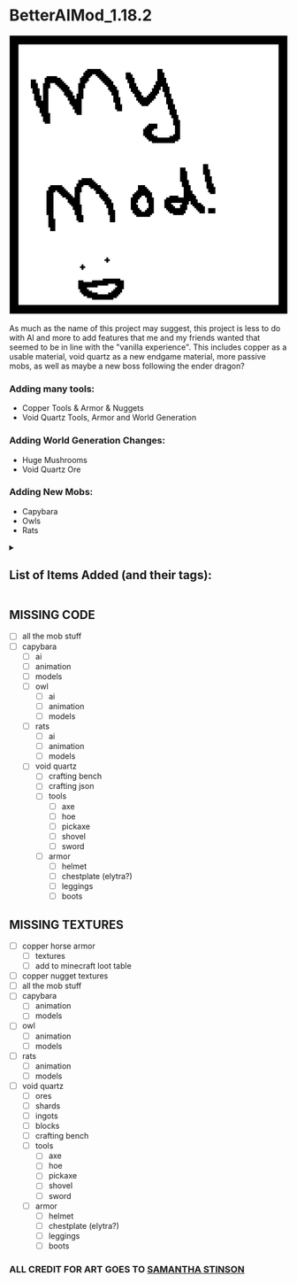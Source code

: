 # BetterAIMod_1.18.2

![Welcome!](src/main/resources/assets/aimod/icon.PNG)



As much as the name of this project may suggest, this project is less to do with AI and more to add features that me and 
my friends wanted that seemed to be in line with the "vanilla experience". This includes copper as a usable material,
void quartz as a new endgame material, more passive mobs, as well as maybe a new boss following the ender dragon?


### Adding many tools:
- Copper Tools & Armor & Nuggets
- Void Quartz Tools, Armor and World Generation

### Adding World Generation Changes:
- Huge Mushrooms
- Void Quartz Ore

### Adding New Mobs:
- Capybara
- Owls
- Rats

<details><summary><h2>List of Items Added (and their tags):</h2></summary>

| Item Name          |          Item ID           |           Why is it not working?            |
|:-------------------|:--------------------------:|:-------------------------------------------:|
| Copper Axe         |     `aimod.copper_axe`     |                                             |
| Copper Boots       |    `aimod.copper_boots`    |                                             |
| Copper Chestplate  | `aimod.copper_chestplate`  |                                             |
| Copper Helmet      |   `aimod.copper_helmet`    |                                             | 
| Copper Hoe         |     `aimod.copper_hoe`     |                                             |
| Copper Horse Armor | `aimod.copper_horse_armor` |              Missing Textures               |
| Copper Leggings    |  `aimod.copper_leggings`   |                                             |
| Copper Nugget      |   `aimod.copper_nugget`    |               Missing Texture               |
| Copper Pickaxe     |   `aimod.copper_pickaxe`   |                                             |
| Copper Shovel      |   `aimod.copper_shovel`    |                                             |
| Copper Sword       |    `aimod.copper_sword`    |                                             |
| Void Quartz Block  | `aimod.void_quartz_block`  |   Missing Textures, Behavior needs fixing   |
| Void Quartz Ingot  | `aimod.void_quartz_ingot`  | Behavior Not Implemented & Missing Textures |
| Void Quartz Ore    |  `aimod.void_quartz_ore`   |   Missing Textures, Behavior needs fixing   |
| Void Quartz Shard  | `aimod.void_quartz_shard`  | Behavior Not Implemented & Missing Textures |
|                    |                            |                                             |



</details>

## MISSING CODE
- [ ] all the mob stuff
- [ ] capybara
    - [ ] ai
    - [ ] animation
    - [ ] models
  - [ ] owl
    - [ ] ai
    - [ ] animation
    - [ ] models
  - [ ] rats
    - [ ] ai
    - [ ] animation
    - [ ] models
  - [ ] void quartz
    - [ ] crafting bench
    - [ ] crafting json
    - [ ] tools
      - [ ] axe
      - [ ] hoe
      - [ ] pickaxe
      - [ ] shovel
      - [ ] sword
    - [ ] armor
      - [ ] helmet
      - [ ] chestplate (elytra?)
      - [ ] leggings
      - [ ] boots

## MISSING TEXTURES
- [ ] copper horse armor
  - [ ] textures
  - [ ] add to minecraft loot table
- [ ] copper nugget textures
- [ ] all the mob stuff
- [ ] capybara
  - [ ] animation
  - [ ] models
- [ ] owl
  - [ ] animation
  - [ ] models
- [ ] rats
  - [ ] animation
  - [ ] models
- [ ] void quartz
  - [ ] ores
  - [ ] shards
  - [ ] ingots
  - [ ] blocks
  - [ ] crafting bench
  - [ ] tools
    - [ ] axe
    - [ ] hoe
    - [ ] pickaxe
    - [ ] shovel
    - [ ] sword
  - [ ] armor
    - [ ] helmet
    - [ ] chestplate (elytra?)
    - [ ] leggings
    - [ ] boots

### ALL CREDIT FOR ART GOES TO [SAMANTHA STINSON](https://instagram.com/hellspawn_exhibit?igshid=YmMyMTA2M2Y=)


